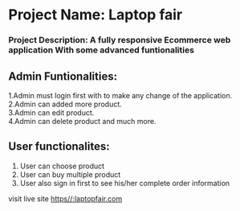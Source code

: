 # Project Name: Laptop fair

### Project Description: A fully responsive Ecommerce web application With some advanced funtionalities

## Admin Funtionalities: 
1.Admin must login first with to make any change of the application. \
2.Admin can added more product. \
3.Admin can edit product. \
4.Admin can delete product and much more. 

## User functionalites: 
1. User can choose product 
2. User can buy multiple product 
3. User also sign in first to see his/her complete order information

visit live site [https//:laptopfair.com](https://computer-shop-5184e.web.app/)
